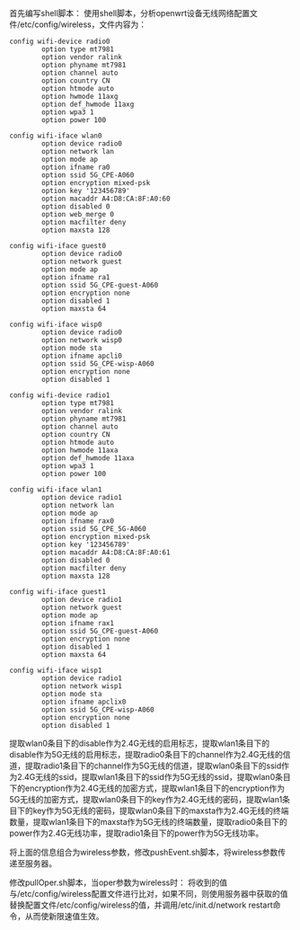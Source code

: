 <!--
 * @Author: Janelle.Liu sundog315@foxmail.com
 * @Date: 2025-01-15 13:44:36
 * @LastEditors: Janelle.Liu sundog315@foxmail.com
 * @LastEditTime: 2025-01-20 10:02:23
 * @FilePath: /JeecgBoot/jeecg-boot/jeecg-module-cpe/src/main/java/org/jeecg/modules/cpe/device/wireless.md
 * @Description: 这是默认设置,请设置`customMade`, 打开koroFileHeader查看配置 进行设置: https://github.com/OBKoro1/koro1FileHeader/wiki/%E9%85%8D%E7%BD%AE
-->
首先编写shell脚本：
使用shell脚本，分析openwrt设备无线网络配置文件/etc/config/wireless，文件内容为：
```
config wifi-device radio0
        option type mt7981
        option vendor ralink
        option phyname mt7981
        option channel auto
        option country CN
        option htmode auto
        option hwmode 11axg
        option def_hwmode 11axg
        option wpa3 1
        option power 100

config wifi-iface wlan0
        option device radio0
        option network lan
        option mode ap
        option ifname ra0
        option ssid 5G_CPE-A060
        option encryption mixed-psk
        option key '123456789'
        option macaddr A4:D8:CA:8F:A0:60
        option disabled 0
        option web_merge 0
        option macfilter deny
        option maxsta 128

config wifi-iface guest0
        option device radio0
        option network guest
        option mode ap
        option ifname ra1
        option ssid 5G_CPE-guest-A060
        option encryption none
        option disabled 1
        option maxsta 64

config wifi-iface wisp0
        option device radio0
        option network wisp0
        option mode sta
        option ifname apcli0
        option ssid 5G_CPE-wisp-A060
        option encryption none
        option disabled 1

config wifi-device radio1
        option type mt7981
        option vendor ralink
        option phyname mt7981
        option channel auto
        option country CN
        option htmode auto
        option hwmode 11axa
        option def_hwmode 11axa
        option wpa3 1
        option power 100

config wifi-iface wlan1
        option device radio1
        option network lan
        option mode ap
        option ifname rax0
        option ssid 5G_CPE_5G-A060
        option encryption mixed-psk
        option key '123456789'
        option macaddr A4:D8:CA:8F:A0:61
        option disabled 0
        option macfilter deny
        option maxsta 128

config wifi-iface guest1
        option device radio1
        option network guest
        option mode ap
        option ifname rax1
        option ssid 5G_CPE-guest-A060
        option encryption none
        option disabled 1
        option maxsta 64

config wifi-iface wisp1
        option device radio1
        option network wisp1
        option mode sta
        option ifname apclix0
        option ssid 5G_CPE-wisp-A060
        option encryption none
        option disabled 1
```
提取wlan0条目下的disable作为2.4G无线的启用标志，提取wlan1条目下的disable作为5G无线的启用标志，提取radio0条目下的channel作为2.4G无线的信道，提取radio1条目下的channel作为5G无线的信道，提取wlan0条目下的ssid作为2.4G无线的ssid，提取wlan1条目下的ssid作为5G无线的ssid，提取wlan0条目下的encryption作为2.4G无线的加密方式，提取wlan1条目下的encryption作为5G无线的加密方式，提取wlan0条目下的key作为2.4G无线的密码，提取wlan1条目下的key作为5G无线的密码，提取wlan0条目下的maxsta作为2.4G无线的终端数量，提取wlan1条目下的maxsta作为5G无线的终端数量，提取radio0条目下的power作为2.4G无线功率，提取radio1条目下的power作为5G无线功率。

将上面的信息组合为wireless参数，修改pushEvent.sh脚本，将wireless参数传递至服务器。

修改pullOper.sh脚本，当oper参数为wireless时：
将收到的值与/etc/config/wireless配置文件进行比对，如果不同，则使用服务器中获取的值替换配置文件/etc/config/wireless的值，并调用/etc/init.d/network restart命令，从而使新限速值生效。
